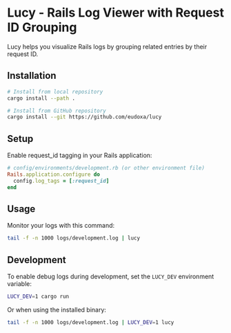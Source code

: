 # Lucy - Rails Log Viewer with Request ID Grouping

Lucy helps you visualize Rails logs by grouping related entries by their request ID.

## Installation

```bash
# Install from local repository
cargo install --path .

# Install from GitHub repository
cargo install --git https://github.com/eudoxa/lucy
```

## Setup
Enable request_id tagging in your Rails application:

```ruby
# config/environments/development.rb (or other environment file)
Rails.application.configure do
  config.log_tags = [:request_id]
end
```

## Usage
Monitor your logs with this command:

```bash
tail -f -n 1000 logs/development.log | lucy
```

## Development

To enable debug logs during development, set the `LUCY_DEV` environment variable:

```bash
LUCY_DEV=1 cargo run
```

Or when using the installed binary:

```bash
tail -f -n 1000 logs/development.log | LUCY_DEV=1 lucy
```
